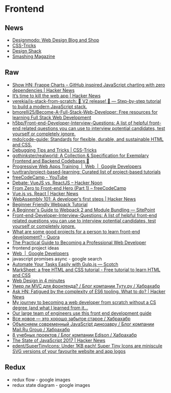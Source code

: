 # Frontend
## News
- [Designmodo: Web Design Blog and Shop](https://designmodo.com/)
- [CSS-Tricks](https://css-tricks.com/)
- [Design Shack](https://designshack.net/)
- [Smashing Magazine](https://www.smashingmagazine.com/)

## Raw
- [Show HN: Frappe Charts – GitHub inspired JavaScript charting with zero dependencies | Hacker News](https://news.ycombinator.com/item?id=15594004)
- [It’s time to kill the web app | Hacker News](https://news.ycombinator.com/item?id=15321015)
- [verekia/js-stack-from-scratch: 🎉 V2 release! 🎉 — Step-by-step tutorial to build a modern JavaScript stack.](https://github.com/verekia/js-stack-from-scratch)
- [bmorelli25/Become-A-Full-Stack-Web-Developer: Free resources for learning Full Stack Web Development](https://github.com/bmorelli25/Become-A-Full-Stack-Web-Developer)
- [h5bp/Front-end-Developer-Interview-Questions: A list of helpful front-end related questions you can use to interview potential candidates, test yourself or completely ignore.](https://github.com/h5bp/Front-end-Developer-Interview-Questions)
- [mdo/code-guide: Standards for flexible, durable, and sustainable HTML and CSS.](https://github.com/mdo/code-guide)
- [Debugging Tips and Tricks | CSS-Tricks](https://css-tricks.com/debugging-tips-tricks/)
- [gothinkster/realworld: A Collection & Specification for Exemplary Frontend and Backend Codebases 🏅](https://github.com/gothinkster/realworld?utm_campaign=explore-email&utm_medium=email&utm_source=newsletter&utm_term=weekly)
- [Progressive Web Apps Training  |  Web  |  Google Developers](https://developers.google.com/web/ilt/pwa/)
- [tuvttran/project-based-learning: Curated list of project-based tutorials](https://github.com/tuvttran/project-based-learning)
- [freeCodeCamp - YouTube](https://www.youtube.com/channel/UC8butISFwT-Wl7EV0hUK0BQ/playlists?app=desktop)
- [Debate: VueJS vs. ReactJS – Hacker Noon](https://hackernoon.com/debate-vuejs-vs-reactjs-9d2a8867b69b)
- [From Zero to Front-end Hero (Part 1) – freeCodeCamp](https://medium.freecodecamp.org/from-zero-to-front-end-hero-part-1-7d4f7f0bff02)
- [Vue.js vs. React | Hacker News](https://news.ycombinator.com/item?id=15052691)
- [WebAssembly 101: A developer’s first steps | Hacker News](https://news.ycombinator.com/item?id=14495893)
- [Beginner Friendly Webpack Tutorial](https://dinosaurscode.xyz/tutorials/2016/07/24/beginner-friendly-webpack-tutorial/)
- [A Beginner's Guide to Webpack 2 and Module Bundling — SitePoint](https://www.sitepoint.com/beginners-guide-to-webpack-2-and-module-bundling/)
- [Front-end-Developer-Interview-Questions: A list of helpful front-end related questions you can use to interview potential candidates, test yourself or completely ignore.](https://github.com/h5bp/Front-end-Developer-Interview-Questions)
- [What are some good projects for a person to learn front-end development? - Quora](https://www.quora.com/What-are-some-good-projects-for-a-person-to-learn-front-end-development)
- [The Practical Guide to Becoming a Professional Web Developer](https://medium.freecodecamp.org/the-practical-guide-to-becoming-a-professional-web-developer-2f255bc25c90)
- frontend project ideas
- [Web  |  Google Developers](https://developers.google.com/web/)
- javascript promises async - google search
- [Automate Your Tasks Easily with Gulp.js ― Scotch](https://scotch.io/tutorials/automate-your-tasks-easily-with-gulp-js)
- [MarkSheet: a free HTML and CSS tutorial - Free tutorial to learn HTML and CSS](http://marksheet.io/)
- [Web Design in 4 minutes](http://jgthms.com/web-design-in-4-minutes/)
- [Умер ли MVC для фронтенда? / Блог компании Туту.ру / Хабрахабр](https://habrahabr.ru/company/tuturu/blog/321820/)
- [Ask HN: Fatigued by the complexity of ES6 tooling. What to do? | Hacker News](https://news.ycombinator.com/item?id=13848746)
- [My journey to becoming a web developer from scratch without a CS degree (and what I learned from it…](https://medium.freecodecamp.org/my-journey-to-becoming-a-web-developer-from-scratch-without-a-cs-degree-2-years-later-and-what-i-4a7fd2ff5503)
- [Our large team of engineers use this front end development guide](https://medium.freecodecamp.org/grabs-front-end-guide-for-large-teams-484d4033cc41)
- [Все новое — это хорошо забытое старое / Хабрахабр](https://habrahabr.ru/post/326046/)
- [Объясняем современный JavaScript динозавру / Блог компании Mail.Ru Group / Хабрахабр](https://habrahabr.ru/company/mailru/blog/340922/)
- [8 учебных проектов / Блог компании Edison / Хабрахабр](https://habrahabr.ru/company/edison/blog/344006/)
- [The State of JavaScript 2017 | Hacker News](https://news.ycombinator.com/item?id=15910795)
- [edent/SuperTinyIcons: Under 1KB each! Super Tiny Icons are miniscule SVG versions of your favourite website and app logos](https://github.com/edent/SuperTinyIcons)

## Redux
- redux flow - google images
- redux state diagram - google images
